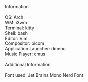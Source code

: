 <HEAD>Information</HEAD>
<br>
<br>
<BODY>
OS: Arch <br>
WM: i3wm <br>
Terminal: kitty <br>
Shell: bash <br>
Editor: Vim <br>
Compositor: picom <br>
Application Launcher: dmenu <br>
Music Player: cmus <br>
</BODY>
<br>
<HEAD>Additional Information</HEAD>
<br>
<br>
<BODY>
Font used: Jet Brains Mono Nerd Font <br>
